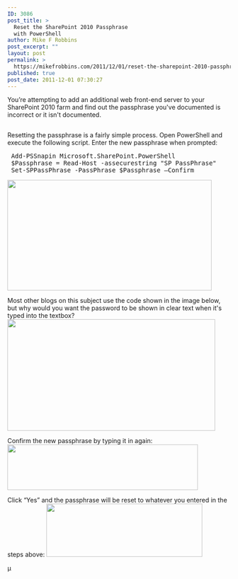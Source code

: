 ```yaml
---
ID: 3086
post_title: >
  Reset the SharePoint 2010 Passphrase
  with PowerShell
author: Mike F Robbins
post_excerpt: ""
layout: post
permalink: >
  https://mikefrobbins.com/2011/12/01/reset-the-sharepoint-2010-passphrase-with-powershell/
published: true
post_date: 2011-12-01 07:30:27
---
```

You’re attempting to add an additional web front-end server to your SharePoint 2010 farm and find out the passphrase you've documented is incorrect or it isn't documented.
<a href="http://mikefrobbins.com/wp-content/uploads/2011/11/reset-passphrase1.png"><img class="alignnone size-full wp-image-3087" title="reset-passphrase1" alt="" src="http://mikefrobbins.com/wp-content/uploads/2011/11/reset-passphrase1.png" width="640" height="15" /></a>

Resetting the passphrase is a fairly simple process. Open PowerShell and execute the following script. Enter the new passphrase when prompted:
<pre class="lang:ps decode:true"> Add-PSSnapin Microsoft.SharePoint.PowerShell
 $Passphrase = Read-Host -assecurestring "SP PassPhrase"
 Set-SPPassPhrase -PassPhrase $Passphrase –Confirm</pre>
<a href="http://mikefrobbins.com/wp-content/uploads/2011/11/reset-passphrase2.png"><img class="alignnone size-full wp-image-3088" title="reset-passphrase2" alt="" src="http://mikefrobbins.com/wp-content/uploads/2011/11/reset-passphrase2.png" width="461" height="250" /></a>

Most other blogs on this subject use the code shown in the image below, but why would you want the password to be shown in clear text when it's typed into the textbox?
<a href="http://mikefrobbins.com/wp-content/uploads/2011/11/reset-passphrase3.png"><img class="alignnone size-full wp-image-3089" title="reset-passphrase3" alt="" src="http://mikefrobbins.com/wp-content/uploads/2011/11/reset-passphrase3.png" width="469" height="252" /></a>

Confirm the new passphrase by typing it in again:
<a href="http://mikefrobbins.com/wp-content/uploads/2011/11/reset-passphrase4.png"><img class="alignnone size-full wp-image-3090" title="reset-passphrase4" alt="" src="http://mikefrobbins.com/wp-content/uploads/2011/11/reset-passphrase4.png" width="430" height="103" /></a>

Click “Yes” and the passphrase will be reset to whatever you entered in the steps above:
<a href="http://mikefrobbins.com/wp-content/uploads/2011/11/reset-passphrase5.png"><img class="alignnone size-full wp-image-3091" title="reset-passphrase5" alt="" src="http://mikefrobbins.com/wp-content/uploads/2011/11/reset-passphrase5.png" width="352" height="120" /></a>

µ